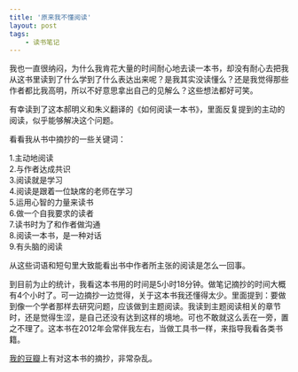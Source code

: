 ```yaml
---
title: '原来我不懂阅读' 
layout: post
tags:
    - 读书笔记
---
```


我也一直很纳闷，为什么我肯花大量的时间耐心地去读一本书，却没有耐心去把我从这书里读到了什么学到了什么表达出来呢？是我其实没读懂么？还是我觉得那些作者都比我高明，所以不好意思拿出自己的见解么？这些想法都好可笑。  

有幸读到了这本郝明义和朱义翻译的《如何阅读一本书》，里面反复提到的主动的阅读，似乎能够解决这个问题。  

看看我从书中摘抄的一些关键词：  

1.主动地阅读  
2.与作者达成共识  
3.阅读就是学习  
4.阅读是跟着一位缺席的老师在学习  
5.运用心智的力量来读书  
6.做一个自我要求的读者  
7.读书时为了和作者做沟通  
8.阅读一本书，是一种对话  
9.有头脑的阅读  

从这些词语和短句里大致能看出书中作者所主张的阅读是怎么一回事。  

到目前为止的统计，我看这本书用的时间是5小时18分钟。做笔记摘抄的时间大概有4个小时了。可一边摘抄一边觉得，关于这本书我还懂得太少。里面提到：要做到像一个学者那样去研究问题，应该做到主题阅读。我读到主题阅读相关的章节时，还是觉得生涩，是自己还没有达到这样的境地。可也不敢就这么丢在一旁，置之不理了。这本书在2012年会常伴我左右，当做工具书一样，来指导我看各类书籍。 

[我的豆瓣][douban]上有对这本书的摘抄，非常杂乱。

[douban]:http://book.douban.com/review/5263845/
























































